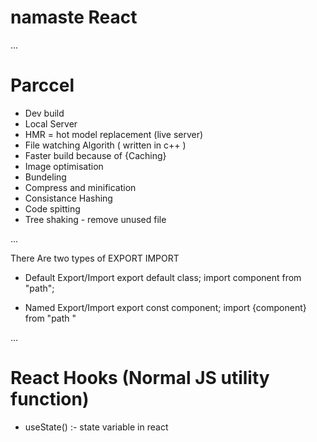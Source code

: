 # namaste React

...

# Parccel

- Dev build
- Local Server
- HMR = hot model replacement (live server)
- File watching Algorith ( written in c++ )
- Faster build because of {Caching}
- Image optimisation
- Bundeling
- Compress and minification
- Consistance Hashing
- Code spitting
- Tree shaking - remove unused file

...

There Are two types of EXPORT IMPORT

- Default Export/Import
  export default class;
  import component from "path";

- Named Export/Import
  export const component;
  import {component} from "path "

...

# React Hooks (Normal JS utility function)

- useState() :- state variable in react
